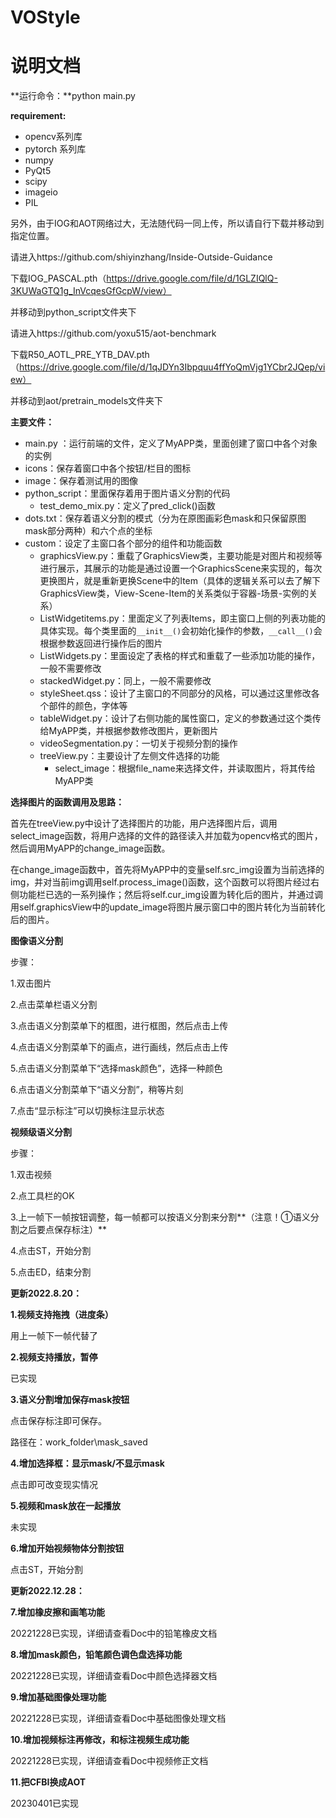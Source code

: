 # VOStyle

# 说明文档

**运行命令：**python main.py

**requirement:**

- opencv系列库
- pytorch 系列库
- numpy
- PyQt5
- scipy
- imageio
- PIL

另外，由于IOG和AOT网络过大，无法随代码一同上传，所以请自行下载并移动到指定位置。

请进入https://github.com/shiyinzhang/Inside-Outside-Guidance

下载IOG_PASCAL.pth（https://drive.google.com/file/d/1GLZIQlQ-3KUWaGTQ1g_InVcqesGfGcpW/view）

并移动到python_script文件夹下

请进入https://github.com/yoxu515/aot-benchmark

下载R50_AOTL_PRE_YTB_DAV.pth（https://drive.google.com/file/d/1qJDYn3Ibpquu4ffYoQmVjg1YCbr2JQep/view）

并移动到aot/pretrain_models文件夹下

**主要文件：**

- main.py ：运行前端的文件，定义了MyAPP类，里面创建了窗口中各个对象的实例
- icons：保存着窗口中各个按钮/栏目的图标
- image：保存着测试用的图像
- python_script：里面保存着用于图片语义分割的代码
    - test_demo_mix.py：定义了pred_click()函数
- dots.txt：保存着语义分割的模式（分为在原图画彩色mask和只保留原图mask部分两种）和六个点的坐标
- custom：设定了主窗口各个部分的组件和功能函数
    - graphicsView.py：重载了GraphicsView类，主要功能是对图片和视频等进行展示，其展示的功能是通过设置一个GraphicsScene来实现的，每次更换图片，就是重新更换Scene中的Item（具体的逻辑关系可以去了解下GraphicsView类，View-Scene-Item的关系类似于容器-场景-实例的关系）
    - ListWidgetitems.py：里面定义了列表Items，即主窗口上侧的列表功能的具体实现。每个类里面的`__init__()`会初始化操作的参数，`__call__()`会根据参数返回进行操作后的图片
    - ListWidgets.py：里面设定了表格的样式和重载了一些添加功能的操作，一般不需要修改
    - stackedWidget.py：同上，一般不需要修改
    - styleSheet.qss：设计了主窗口的不同部分的风格，可以通过这里修改各个部件的颜色，字体等
    - tableWidget.py：设计了右侧功能的属性窗口，定义的参数通过这个类传给MyAPP类，并根据参数修改图片，更新图片
    - videoSegmentation.py：一切关于视频分割的操作
    - treeView.py：主要设计了左侧文件选择的功能
        - select_image：根据file_name来选择文件，并读取图片，将其传给MyAPP类

**选择图片的函数调用及思路：**

首先在treeView.py中设计了选择图片的功能，用户选择图片后，调用select_image函数，将用户选择的文件的路径读入并加载为opencv格式的图片，然后调用MyAPP的change_image函数。

在change_image函数中，首先将MyAPP中的变量self.src_img设置为当前选择的img，并对当前img调用self.process_image()函数，这个函数可以将图片经过右侧功能栏已选的一系列操作；然后将self.cur_img设置为转化后的图片，并通过调用self.graphicsView中的update_image将图片展示窗口中的图片转化为当前转化后的图片。


**图像语义分割**

步骤：

1.双击图片

2.点击菜单栏语义分割

3.点击语义分割菜单下的框图，进行框图，然后点击上传

4.点击语义分割菜单下的画点，进行画线，然后点击上传

5.点击语义分割菜单下“选择mask颜色”，选择一种颜色

6.点击语义分割菜单下“语义分割”，稍等片刻

7.点击“显示标注”可以切换标注显示状态


**视频级语义分割**

步骤：

1.双击视频

2.点工具栏的OK

3.上一帧下一帧按钮调整，每一帧都可以按语义分割来分割**（注意！①语义分割之后要点保存标注）**

4.点击ST，开始分割

5.点击ED，结束分割





**更新2022.8.20：**

**1.视频支持拖拽（进度条）**

用上一帧下一帧代替了

**2.视频支持播放，暂停**

已实现

**3.语义分割增加保存mask按钮**

点击保存标注即可保存。

路径在：work_folder\mask_saved

**4.增加选择框：显示mask/不显示mask**

点击即可改变现实情况

**5.视频和mask放在一起播放**

未实现

**6.增加开始视频物体分割按钮**

点击ST，开始分割

**更新2022.12.28：**

**7.增加橡皮擦和画笔功能**

20221228已实现，详细请查看Doc中的铅笔橡皮文档

**8.增加mask颜色，铅笔颜色调色盘选择功能**

20221228已实现，详细请查看Doc中颜色选择器文档

**9.增加基础图像处理功能**

20221228已实现，详细请查看Doc中基础图像处理文档

**10.增加视频标注再修改，和标注视频生成功能**

20221228已实现，详细请查看Doc中视频修正文档

**11.把CFBI换成AOT**

20230401已实现


